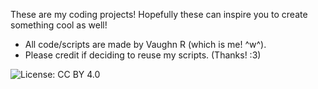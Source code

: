 These are my coding projects! Hopefully these can inspire you to create something cool as well!
- All code/scripts are made by Vaughn R (which is me! ^w^).
- Please credit if deciding to reuse my scripts. (Thanks! :3)

![License: CC BY 4.0](https://img.shields.io/badge/License-CC%20BY%204.0-lightgrey)
